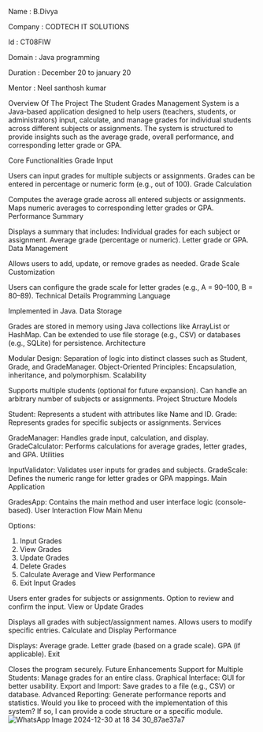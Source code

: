 Name : B.Divya


Company : CODTECH IT SOLUTIONS


Id : CT08FIW


Domain : Java programming


Duration : December 20 to january 20


Mentor : Neel santhosh kumar


Overview Of The Project 
The Student Grades Management System is a Java-based application designed to help users (teachers, students, or administrators) input, calculate, and manage grades for individual students across different subjects or assignments. The system is structured to provide insights such as the average grade, overall performance, and corresponding letter grade or GPA.

Core Functionalities
Grade Input

Users can input grades for multiple subjects or assignments.
Grades can be entered in percentage or numeric form (e.g., out of 100).
Grade Calculation

Computes the average grade across all entered subjects or assignments.
Maps numeric averages to corresponding letter grades or GPA.
Performance Summary

Displays a summary that includes:
Individual grades for each subject or assignment.
Average grade (percentage or numeric).
Letter grade or GPA.
Data Management

Allows users to add, update, or remove grades as needed.
Grade Scale Customization

Users can configure the grade scale for letter grades (e.g., A = 90–100, B = 80–89).
Technical Details
Programming Language

Implemented in Java.
Data Storage

Grades are stored in memory using Java collections like ArrayList or HashMap.
Can be extended to use file storage (e.g., CSV) or databases (e.g., SQLite) for persistence.
Architecture

Modular Design: Separation of logic into distinct classes such as Student, Grade, and GradeManager.
Object-Oriented Principles: Encapsulation, inheritance, and polymorphism.
Scalability

Supports multiple students (optional for future expansion).
Can handle an arbitrary number of subjects or assignments.
Project Structure
Models

Student: Represents a student with attributes like Name and ID.
Grade: Represents grades for specific subjects or assignments.
Services

GradeManager: Handles grade input, calculation, and display.
GradeCalculator: Performs calculations for average grades, letter grades, and GPA.
Utilities

InputValidator: Validates user inputs for grades and subjects.
GradeScale: Defines the numeric range for letter grades or GPA mappings.
Main Application

GradesApp: Contains the main method and user interface logic (console-based).
User Interaction Flow
Main Menu

Options:
1. Input Grades
2. View Grades
3. Update Grades
4. Delete Grades
5. Calculate Average and View Performance
6. Exit
Input Grades

Users enter grades for subjects or assignments.
Option to review and confirm the input.
View or Update Grades

Displays all grades with subject/assignment names.
Allows users to modify specific entries.
Calculate and Display Performance

Displays:
Average grade.
Letter grade (based on a grade scale).
GPA (if applicable).
Exit

Closes the program securely.
Future Enhancements
Support for Multiple Students: Manage grades for an entire class.
Graphical Interface: GUI for better usability.
Export and Import: Save grades to a file (e.g., CSV) or database.
Advanced Reporting: Generate performance reports and statistics.
Would you like to proceed with the implementation of this system? If so, I can provide a code structure or a specific module.
![WhatsApp Image 2024-12-30 at 18 34 30_87ae37a7](https://github.com/user-attachments/assets/351c2b11-2dd1-4fa3-afa9-99635f0f90dd)
